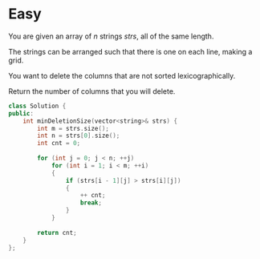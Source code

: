 # Easy

You are given an array of $n$ strings $strs$, all of the same length.

The strings can be arranged such that there is one on each line, making a grid.

You want to delete the columns that are not sorted lexicographically.

Return the number of columns that you will delete.

```cpp
class Solution {
public:
    int minDeletionSize(vector<string>& strs) {
        int m = strs.size();
        int n = strs[0].size();
        int cnt = 0;
        
        for (int j = 0; j < n; ++j)
            for (int i = 1; i < m; ++i)
            {
                if (strs[i - 1][j] > strs[i][j])
                {
                    ++ cnt;
                    break;
                }
            }
        
        return cnt;
    }
};
```
